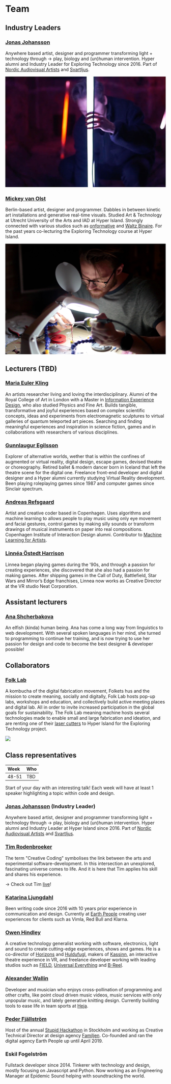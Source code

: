# Team

## Industry Leaders

### [Jonas Johansson](https://jonasjohansson.se/)

Anywhere based artist, designer and programmer transforming light + technology through → play, biology and \(un\)human intervention. Hyper alumni and Industry Leader for Exploring Technology since 2016.  Part of [Nordic Audiovisual Artists](https://nava.community/) and [Svartljus](https://svartljus.se/).

![](../.gitbook/assets/jonas-trim.jpg)

### [Mickey van Olst](https://mickeyvanolst.com/)

Berlin-based artist, designer and programmer.  Dabbles in between kinetic art installations and generative real-time visuals. Studied Art & Technology at Utrecht University of the Arts and IAD at Hyper Island. Strongly connected with various studios such as [onformative](http://onformative.com) and [Waltz Binaire](http://waltzbinaire.com).  For the past years co-lecturing the Exploring Technology course at Hyper Island.

![](../.gitbook/assets/mickey-trim.jpg)

## Lecturers \(TBD\)

### [Maria Euler Kling](http://mariaeuler.com/)

An artists researcher living and loving the interdisciplinary. Alumni of the Royal College of Art in London with a Master in [Information Experience Design](https://www.rca.ac.uk/schools/school-of-communication/ied/), who also studied Physics and Fine Art. Builds tangible, transformative and joyful experiences based on complex scientific concepts, ideas and experiments from electromagnetic sculptures to virtual galleries of quantum teleported art pieces. Searching and finding meaningful experiences and inspiration in science fiction, games and in collaborations with researchers of various disciplines.

### [Gunnlaugur Egilsson](https://www.instagram.com/gunnlaugr/)

Explorer of alternative worlds, wether that is within the confines of augmented or virtual reality, digital design, escape games, devised theatre or choreography. Retired ballet & modern dancer born in Iceland that left the theatre scene for the digital one. Freelance front-end developer and digital designer and a Hyper alumni currently studying Virtual Reality development. Been playing roleplaying games since 1987 and computer games since Sinclair spectrum.

### [Andreas Refsgaard](https://andreasrefsgaard.dk/)

Artist and creative coder based in Copenhagen. Uses algorithms and machine learning to allows people to play music using only eye movement and facial gestures, control games by making silly sounds or transform drawings of musical instruments on paper into real compositions. Copenhagen Institute of Interaction Design alumni. Contributor to [Machine Learning for Artists](https://ml4a.github.io/).

### [Linnéa Östedt Harrison](https://www.linkedin.com/in/linnea-harrison-4323552b/)

Linnea began playing games during the ’90s, and through a passion for creating experiences, she discovered that she also had a passion for making games. After shipping games in the Call of Duty, Battlefield, Star Wars and Mirror’s Edge franchises, Linnea now works as Creative Director at the VR studio Neat Corporation.

## Assistant lecturers

### [Ana Shcherbakova](https://linkedin.com/in/ana-shcherbakova)

An elfish \(kinda\) human being. Ana has come a long way from linguistics to web development. With several spoken languages in her mind, she turned to programming to continue her training, and is now trying to use her passion for design and code to become the best designer & developer possible!

## Collaborators

### [Folk Lab](https://www.folklab.nu/)

A kombucha of the digital fabrication movement, Folkets hus and the mission to create meaning, socially and digitally, Folk Lab hosts pop-up labs, workshops and education, and collectively build active meeting places and digital lab.  All in order to invite increased participation in the global goals for sustainability. The Folk Lab meaning machine hosts several technologies made to enable small and large fabrication and ideation, and are renting one of their [laser cutters]() to Hyper Island for the Exploring Technology project.

![](https://lh5.googleusercontent.com/4fIARilmex0wwKe0svibKMA-cC2oPPoBH3yyHjyG7XcseoW0REXIxqDV5d054WXz5d2Rg4ftO-HZ7fY-gexw_oUxucs23P7KBHvWpHK1dOsm14IWMQ8v5wA4fhlBFl_GVbFOhrXH)

### 

## Class representatives

| Week | Who |
| :--- | :--- |
| 48-51 | TBD |





Start of your day with an interesting talk! Each week will have at least 1 speaker highlighting a topic within code and design.

### [Jonas Johansson](https://jonasjohansson.se/) \(Industry Leader\)

Anywhere based artist, designer and programmer transforming light + technology through → play, biology and \(un\)human intervention. Hyper alumni and Industry Leader at Hyper Island since 2016. Part of [Nordic Audiovisual Artists](https://nava.community/) and [Svartljus](https://svartljus.se/).

### [Tim Rodenbroeker](https://timrodenbroeker.de/)

The term "Creative Coding" symbolises the link between the arts and experimental software-development. In this intersection an unexplored, fascinating universe comes to life. And it is here that Tim applies his skill and shares his experience.

→ Check out Tim [live](https://www.youtube.com/watch?v=JW7oAbLVNJE)!

### [Katarina Ljungdahl](https://earthpeople.se/katarina)

Been writing code since 2016 with 10 years prior experience in communication and design. Currently at [Earth People](https://earthpeople.se/) creating user experiences for clients such as Vimla, Red Bull and Klarna.

### [Owen Hindley](http://www.owenhindley.co.uk/)

A creative technology generalist working with software, electronics, light and sound to create cutting-edge experiences, shows and games. He is a co-director of [Horizons](https://horizons-vr.com/) and [Huldufugl](http://huldufugl.is/), makers of [Kassinn](https://amaze-berlin.de/), an interactive theatre experience in VR, and freelance developer working with leading studios such as [FIELD](https://www.field.io/), [Universal Everything](https://universaleverything.com/latest) and [B-Reel](https://www.b-reel.com/).

### [Alexander Wallin](https://www.alexanderwallin.com/)

Developer and musician who enjoys cross-pollination of programming and other crafts, like point cloud driven music videos, music services with only unpopular music, and lately generative knitting design. Currently building tools to ease life in team sports at [Heja](https://heja.io/).

### [Peder Fjällström](https://pederfjallstrom.com/)

Host of the annual [Stupid Hackathon](https://www.stupidhackathon.se/) in Stockholm and working as Creative Technical Director at design agency [Familjen](https://www.familjen.se/). Co-founded and ran the digital agency Earth People up until April 2019.

### Eskil Fogelström

Fullstack developer since 2014. Tinkerer with technology and design, mostly focusing on Javascript and Python. Now working as an Engineering Manager at Epidemic Sound helping with soundtracking the world.

